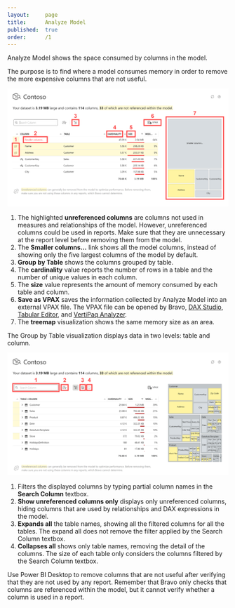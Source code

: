 ```yaml
---
layout:     page
title:      Analyze Model
published:  true
order:      /1
---
```

Analyze Model shows the space consumed by columns in the model.

The purpose is to find where a model consumes memory in order to remove the more expensive columns that are not useful.

<img src="../images/analyze-model-01.png" width="700" class="naked">

1. The highlighted **unreferenced columns** are columns not used in measures and relationships of the model. However, unreferenced columns could be used in reports. Make sure that they are unnecessary at the report level before removing them from the model.
2. The **Smaller columns...** link shows all the model columns, instead of showing only the five largest columns of the model by default.
3. **Group by Table** shows the columns grouped by table.
4. The **cardinality** value reports the number of rows in a table and the number of unique values in each column.
5. The **size** value represents the amount of memory consumed by each table and column.
6. **Save as VPAX** saves the information collected by Analyze Model into an external VPAX file. The VPAX file can be opened by Bravo, [DAX Studio](https://daxstudio.org/), [Tabular Editor](https://tabulareditor.com/), and [VertiPaq Analyzer](https://www.sqlbi.com/tools/vertipaq-analyzer/).
7. The **treemap** visualization shows the same memory size as an area.


The Group by Table visualization displays data in two levels: table and column.

<img src="../images/analyze-model-02.png" width="700" class="naked">

1. Filters the displayed columns by typing partial column names in the **Search Column** textbox.
2. **Show unreferenced columns only** displays only unreferenced columns, hiding columns that are used by relationships and DAX expressions in the model.
3. **Expands all** the table names, showing all the filtered columns for all the tables. The expand all does not remove the filter applied by the Search Column textbox.
4. **Collapses all** shows only table names, removing the detail of the columns. The size of each table only considers the columns filtered by the Search Column textbox.

Use Power BI Desktop to remove columns that are not useful after verifying that they are not used by any report. Remember that Bravo only checks that columns are referenced within the model, but it cannot verify whether a column is used in a report.